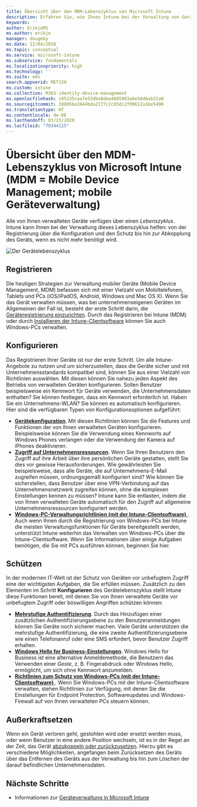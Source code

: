 ```yaml
---
title: Übersicht über den MDM-Lebenszyklus von Microsoft Intune
description: Erfahren Sie, wie Ihnen Intune bei der Verwaltung von Geräten während ihres Lebenszyklus (von der Registrierung über die Konfiguration bis zur letztlichen Abkopplung) behilflich sein kann.
keywords: ''
author: ErikjeMS
ms.author: erikje
manager: dougeby
ms.date: 12/04/2018
ms.topic: conceptual
ms.service: microsoft-intune
ms.subservice: fundamentals
ms.localizationpriority: high
ms.technology: ''
ms.suite: ems
search.appverid: MET150
ms.custom: intune
ms.collection: M365-identity-device-management
ms.openlocfilehash: c65235caa7e53dbe8dee4605803a6e58d6ab31a0
ms.sourcegitcommit: 3d895be2844bda2177c2c85dc2f09612a1be5490
ms.translationtype: HT
ms.contentlocale: de-DE
ms.lasthandoff: 03/13/2020
ms.locfileid: "79344115"
---
```

# <a name="overview-of-the-microsoft-intune-mobile-device-management-mdm-lifecycle"></a>Übersicht über den MDM-Lebenszyklus von Microsoft Intune (MDM = Mobile Device Management; mobile Geräteverwaltung)

Alle von Ihnen verwalteten Geräte verfügen über einen *Lebenszyklus*. Intune kann Ihnen bei der Verwaltung dieses Lebenszyklus helfen: von der Registrierung über die Konfiguration und den Schutz bis hin zur Abkopplung des Geräts, wenn es nicht mehr benötigt wird.

![Der Gerätelebenszyklus](./media/device-lifecycle/device-lifecycle.png "Der Intune-Gerätelebenszyklus")

## <a name="enroll"></a>Registrieren

Die heutigen Strategien zur Verwaltung mobiler Geräte (Mobile Device Management, MDM) befassen sich mit einer Vielzahl von Mobiltelefonen, Tablets und PCs (iOS/iPadOS, Android, Windows und Mac OS X). Wenn Sie das Gerät verwalten müssen, was bei unternehmenseigenen Geräten im Allgemeinen der Fall ist, besteht der erste Schritt darin, die [Geräteregistrierung einzurichten](../enrollment/device-enrollment.md). Durch das Registrieren bei Intune (MDM) oder durch [Installieren der Intune-Clientsoftware](manage-windows-pcs-with-microsoft-intune.md) können Sie auch Windows-PCs verwalten.

## <a name="configure"></a>Konfigurieren

Das Registrieren Ihrer Geräte ist nur der erste Schritt. Um alle Intune-Angebote zu nutzen und um sicherzustellen, dass die Geräte sicher und mit Unternehmensstandards kompatibel sind, können Sie aus einer Vielzahl von Richtlinien auswählen. Mit diesen können Sie nahezu jeden Aspekt des Betriebs von verwalteten Geräten konfigurieren. Sollen Benutzer beispielsweise ein Kennwort für Geräte verwenden, die Unternehmensdaten enthalten? Sie können festlegen, dass ein Kennwort erforderlich ist. Haben Sie ein Unternehmens-WLAN? Sie können es automatisch konfigurieren. Hier sind die verfügbaren Typen von Konfigurationsoptionen aufgeführt:

- [**Gerätekonfiguration**](../configuration/device-profiles.md). Mit diesen Richtlinien können Sie die Features und Funktionen der von Ihnen verwalteten Geräten konfigurieren. Beispielsweise können Sie die Verwendung eines Kennworts auf Windows Phones verlangen oder die Verwendung der Kamera auf iPhones deaktivieren.
- [**Zugriff auf Unternehmensressourcen**](../configuration/device-profiles.md). Wenn Sie Ihren Benutzern den Zugriff auf ihre Arbeit über ihre persönlichen Geräte gestatten, stellt Sie dies vor gewisse Herausforderungen. Wie gewährleisten Sie beispielsweise, dass alle Geräte, die auf Unternehmens-E-Mail zugreifen müssen, ordnungsgemäß konfiguriert sind? Wie können Sie sicherstellen, dass Benutzer über eine VPN-Verbindung auf das Unternehmensnetzwerk zugreifen können, ohne die komplexen Einstellungen kennen zu müssen? Intune kann Sie entlasten, indem die von Ihnen verwalteten Geräte automatisch für den Zugriff auf allgemeine Unternehmensressourcen konfiguriert werden.
- [**Windows-PC-Verwaltungsrichtlinien (mit der Intune-Clientsoftware)** ](common-windows-pc-management-tasks-with-the-microsoft-intune-computer-client.md). Auch wenn Ihnen durch die Registrierung von Windows-PCs bei Intune die meisten Verwaltungsfunktionen für Geräte bereitgestellt werden, unterstützt Intune weiterhin das Verwalten von Windows-PCs über die Intune-Clientsoftware. Wenn Sie Informationen über einige Aufgaben benötigen, die Sie mit PCs ausführen können, beginnen Sie hier.

## <a name="protect"></a>Schützen

In der modernen IT-Welt ist der Schutz von Geräten vor unbefugtem Zugriff eine der wichtigsten Aufgaben, die Sie erfüllen müssen. Zusätzlich zu den Elementen im Schritt **Konfigurieren** des Gerätelebenszyklus stellt Intune diese Funktionen bereit, mit denen Sie von Ihnen verwaltete Geräte vor unbefugtem Zugriff oder böswilligen Angriffen schützen können:

- [**Mehrstufige Authentifizierung**](../enrollment/multi-factor-authentication.md). Durch das Hinzufügen einer zusätzlichen Authentifizierungsebene zu den Benutzeranmeldungen können Sie Geräte noch sicherer machen. Viele Geräte unterstützen die mehrstufige Authentifizierung, die eine zweite Authentifizierungsebene wie einen Telefonanruf oder eine SMS erfordert, bevor Benutzer Zugriff erhalten.
- [**Windows Hello for Business-Einstellungen**](../protect/windows-hello.md). Windows Hello for Business ist eine alternative Anmeldemethode, die Benutzern das Verwenden einer *Geste*, z. B. Fingerabdruck oder Windows Hello, ermöglicht, um sich ohne Kennwort anzumelden.
- [**Richtlinien zum Schutz von Windows-PCs (mit der Intune-Clientsoftware)** ](policies-to-protect-windows-pcs-in-microsoft-intune.md). Wenn Sie Windows-PCs mit der Intune-Clientsoftware verwalten, stehen Richtlinien zur Verfügung, mit denen Sie die Einstellungen für Endpoint Protection, Softwareupdates und Windows-Firewall auf von Ihnen verwalteten PCs steuern können.

## <a name="retire"></a>Außerkraftsetzen

Wenn ein Gerät verloren geht, gestohlen wird oder ersetzt werden muss, oder wenn Benutzer in eine andere Position wechseln, ist es in der Regel an der Zeit, das Gerät [abzukoppeln oder zurückzusetzen](../remote-actions/device-management.md). Hierzu gibt es verschiedene Möglichkeiten, angefangen beim Zurücksetzen des Geräts über das Entfernen des Geräts aus der Verwaltung bis hin zum Löschen der darauf befindlichen Unternehmensdaten.

## <a name="next-steps"></a>Nächste Schritte

- Informationen zur [Geräteverwaltung in Microsoft Intune](../remote-actions/device-management.md)
